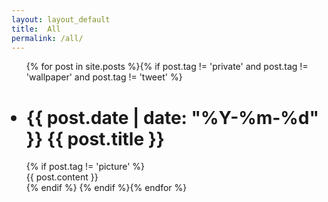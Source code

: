```yaml
---
layout: layout_default  
title:  All
permalink: /all/
---
```


<div >
  <ul >{% for post in site.posts %}{% if post.tag != 'private' and  post.tag != 'wallpaper' and  post.tag != 'tweet' %}
    <h1>
      <li> <span >{{ post.date | date: "%Y-%m-%d" }} </span> <a {% if post.tag == 'picture' %}href="{{ post.url | prepend: site.baseurl }}"{% endif %}>{{ post.title }}</a> </li> 
    </h1>
    {% if post.tag != 'picture' %}<div class="content">{{ post.content }}</div>{% endif %}
    {% endif %}{% endfor %}
  </ul>
</div>